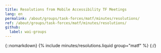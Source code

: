 ```yaml
---
title: Resolutions from Mobile Accessibility TF Meetings
lang: en
permalink: /about/groups/task-forces/matf/minutes/resolutions/
ref: /about/groups/task-forces/matf/minutes/resolutions/
github:
  label: wai-groups
---
```


{::nomarkdown}
{% include minutes/resolutions.liquid group="matf" %}
{:/}